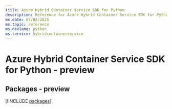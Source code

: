 ```yaml
---
title: Azure Hybrid Container Service SDK for Python
description: Reference for Azure Hybrid Container Service SDK for Python
ms.date: 07/02/2025
ms.topic: reference
ms.devlang: python
ms.service: hybridcontainerservice
---
```

# Azure Hybrid Container Service SDK for Python - preview
## Packages - preview
[!INCLUDE [packages](hybrid-container-service-index.md)]